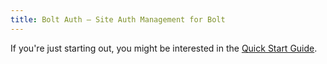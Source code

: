 ```yaml
---
title: Bolt Auth — Site Auth Management for Bolt
---
```


If you're just starting out, you might be interested in the [Quick Start Guide](quick-start.md).
